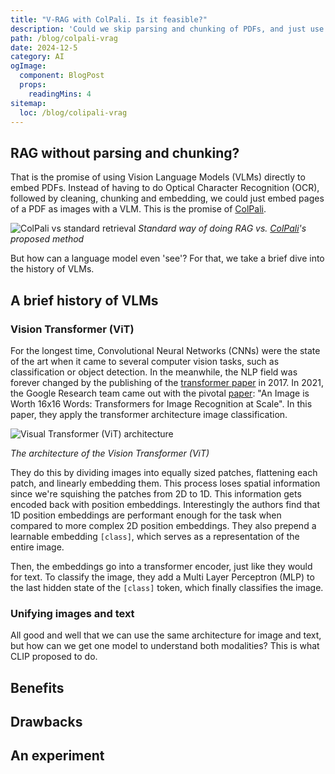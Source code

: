 ```yaml
---
title: "V-RAG with ColPali. Is it feasible?"
description: 'Could we skip parsing and chunking of PDFs, and just use a VLM directly?'
path: /blog/colpali-vrag
date: 2024-12-5
category: AI
ogImage:
  component: BlogPost
  props:
    readingMins: 4
sitemap:
  loc: /blog/colipali-vrag
---
```


## RAG without parsing and chunking?

That is the promise of using Vision Language Models (VLMs) directly to embed PDFs. 
Instead of having to do Optical Character Recognition (OCR), followed by cleaning, chunking and embedding, we could just embed pages of a PDF as images with a VLM.
This is the promise of [ColPali](https://arxiv.org/abs/2407.01449).

![ColPali vs standard retrieval](/images/blog/colpali-vrag/colipali-pipeline.png)
*Standard way of doing RAG vs. [ColPali](https://arxiv.org/abs/2407.01449)'s proposed method*

But how can a language model even 'see'? For that, we take a brief dive into the history of VLMs.

## A brief history of VLMs

### Vision Transformer (ViT)
For the longest time, Convolutional Neural Networks (CNNs) were the state of the art when it came to several computer vision tasks, such as classification or object detection.
In the meanwhile, the NLP field was forever changed by the publishing of the [transformer paper](https://arxiv.org/abs/1706.03762) in 2017.
In 2021, the Google Research team came out with the pivotal [paper](https://arxiv.org/abs/2010.11929): "An Image is Worth 16x16 Words: Transformers for Image Recognition at Scale". 
In this paper, they apply the transformer architecture image classification.

![Visual Transformer (ViT) architecture](/images/blog/colpali-vrag/vit.png)

*The architecture of the Vision Transformer (ViT)*

They do this by dividing images into equally sized patches, flattening each patch, and linearly embedding them. 
This process loses spatial information since we're squishing the patches from 2D to 1D.
This information gets encoded back with position embeddings. Interestingly the authors find that 1D position embeddings are performant enough for the task when compared to more complex 2D position embeddings.
They also prepend a learnable embedding `[class]`, which serves as a representation of the entire image.

Then, the embeddings go into a transformer encoder, just like they would for text.
To classify the image, they add a Multi Layer Perceptron (MLP) to the last hidden state of the `[class]` token, which finally classifies the image.

### Unifying images and text

All good and well that we can use the same architecture for image and text, but how can we get one model to understand both modalities?
This is what CLIP proposed to do.


## Benefits

## Drawbacks

## An experiment






